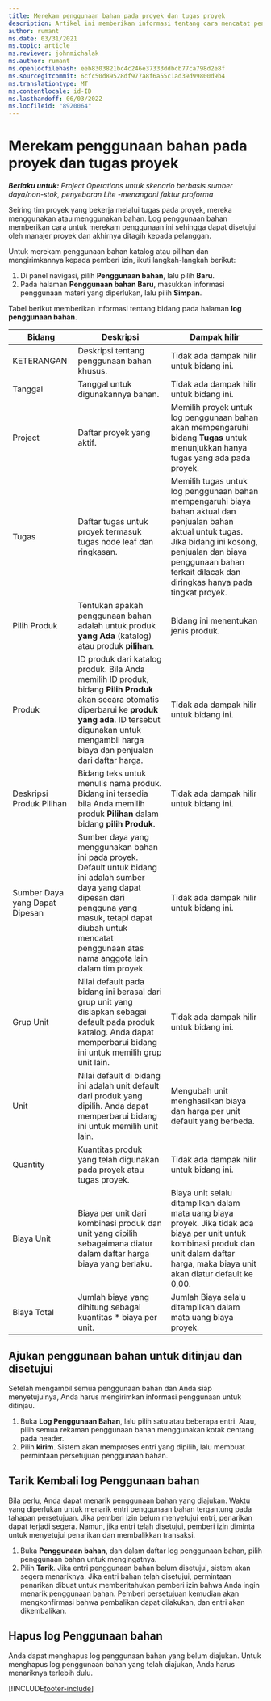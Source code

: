 ```yaml
---
title: Merekam penggunaan bahan pada proyek dan tugas proyek
description: Artikel ini memberikan informasi tentang cara mencatat penggunaan materi terhadap proyek dan tugas proyek.
author: rumant
ms.date: 03/31/2021
ms.topic: article
ms.reviewer: johnmichalak
ms.author: rumant
ms.openlocfilehash: eeb8303821bc4c246e37333ddbcb77ca798d2e8f
ms.sourcegitcommit: 6cfc50d89528df977a8f6a55c1ad39d99800d9b4
ms.translationtype: MT
ms.contentlocale: id-ID
ms.lasthandoff: 06/03/2022
ms.locfileid: "8920064"
---
```

# <a name="record-material-usage-on-projects-and-project-tasks"></a>Merekam penggunaan bahan pada proyek dan tugas proyek

_**Berlaku untuk:** Project Operations untuk skenario berbasis sumber daya/non-stok, penyebaran Lite -menangani faktur proforma_

Seiring tim proyek yang bekerja melalui tugas pada proyek, mereka menggunakan atau menggunakan bahan. Log penggunaan bahan memberikan cara untuk merekam penggunaan ini sehingga dapat disetujui oleh manajer proyek dan akhirnya ditagih kepada pelanggan. 

Untuk merekam penggunaan bahan katalog atau pilihan dan mengirimkannya kepada pemberi izin, ikuti langkah-langkah berikut: 

1. Di panel navigasi, pilih **Penggunaan bahan**, lalu pilih **Baru**.
2. Pada halaman **Penggunaan bahan Baru**, masukkan informasi penggunaan materi yang diperlukan, lalu pilih **Simpan**.

Tabel berikut memberikan informasi tentang bidang pada halaman **log penggunaan bahan**. 

| **Bidang** | **Deskripsi** | **Dampak hilir** |
| --- | --- | --- |
| KETERANGAN | Deskripsi tentang penggunaan bahan khusus. | Tidak ada dampak hilir untuk bidang ini. |
| Tanggal | Tanggal untuk digunakannya bahan. | Tidak ada dampak hilir untuk bidang ini. |
| Project | Daftar proyek yang aktif. | Memilih proyek untuk log penggunaan bahan akan mempengaruhi bidang **Tugas** untuk menunjukkan hanya tugas yang ada pada proyek. |
| Tugas | Daftar tugas untuk proyek termasuk tugas node leaf dan ringkasan. | Memilih tugas untuk log penggunaan bahan mempengaruhi biaya bahan aktual dan penjualan bahan aktual untuk tugas. Jika bidang ini kosong, penjualan dan biaya penggunaan bahan terkait dilacak dan diringkas hanya pada tingkat proyek. |
| Pilih Produk | Tentukan apakah penggunaan bahan adalah untuk produk **yang Ada** (katalog) atau produk **pilihan**. | Bidang ini menentukan jenis produk. |
| Produk | ID produk dari katalog produk. Bila Anda memilih ID produk, bidang **Pilih Produk** akan secara otomatis diperbarui ke **produk yang ada**. ID tersebut digunakan untuk mengambil harga biaya dan penjualan dari daftar harga. | Tidak ada dampak hilir untuk bidang ini. |
| Deskripsi Produk Pilihan | Bidang teks untuk menulis nama produk. Bidang ini tersedia bila Anda memilih produk **Pilihan** dalam bidang **pilih Produk**.| Tidak ada dampak hilir untuk bidang ini. |
| Sumber Daya yang Dapat Dipesan| Sumber daya yang menggunakan bahan ini pada proyek. Default untuk bidang ini adalah sumber daya yang dapat dipesan dari pengguna yang masuk, tetapi dapat diubah untuk mencatat penggunaan atas nama anggota lain dalam tim proyek. | Tidak ada dampak hilir untuk bidang ini. |
| Grup Unit | Nilai default pada bidang ini berasal dari grup unit yang disiapkan sebagai default pada produk katalog. Anda dapat memperbarui bidang ini untuk memilih grup unit lain. | Tidak ada dampak hilir untuk bidang ini. |
| Unit | Nilai default di bidang ini adalah unit default dari produk yang dipilih. Anda dapat memperbarui bidang ini untuk memilih unit lain. | Mengubah unit menghasilkan biaya dan harga per unit default yang berbeda. |
| Quantity | Kuantitas produk yang telah digunakan pada proyek atau tugas proyek. | Tidak ada dampak hilir untuk bidang ini. |
| Biaya Unit | Biaya per unit dari kombinasi produk dan unit yang dipilih sebagaimana diatur dalam daftar harga biaya yang berlaku. | Biaya unit selalu ditampilkan dalam mata uang biaya proyek. Jika tidak ada biaya per unit untuk kombinasi produk dan unit dalam daftar harga, maka biaya unit akan diatur default ke 0,00. |
| Biaya Total | Jumlah biaya yang dihitung sebagai kuantitas \* biaya per unit.| Jumlah Biaya selalu ditampilkan dalam mata uang biaya proyek. |


## <a name="submit-material-usage-for-review-and-approval"></a>Ajukan penggunaan bahan untuk ditinjau dan disetujui 
Setelah mengambil semua penggunaan bahan dan Anda siap menyetujuinya, Anda harus mengirimkan informasi penggunaan untuk ditinjau.

1. Buka **Log Penggunaan Bahan**, lalu pilih satu atau beberapa entri. Atau, pilih semua rekaman penggunaan bahan menggunakan kotak centang pada header.
2. Pilih **kirim**. Sistem akan memproses entri yang dipilih, lalu membuat permintaan persetujuan penggunaan bahan.

## <a name="recall-a-material-usage-log"></a>Tarik Kembali log Penggunaan bahan

Bila perlu, Anda dapat menarik penggunaan bahan yang diajukan. Waktu yang diperlukan untuk menarik entri penggunaan bahan tergantung pada tahapan persetujuan.  Jika pemberi izin belum menyetujui entri, penarikan dapat terjadi segera. Namun, jika entri telah disetujui, pemberi izin diminta untuk menyetujui penarikan dan membalikkan transaksi.

1. Buka **Penggunaan bahan**, dan dalam daftar log penggunaan bahan, pilih penggunaan bahan untuk mengingatnya.
2. Pilih **Tarik**. Jika entri penggunaan bahan belum disetujui, sistem akan segera menariknya. Jika entri bahan telah disetujui, permintaan penarikan dibuat untuk memberitahukan pemberi izin bahwa Anda ingin menarik penggunaan bahan. Pemberi persetujuan kemudian akan mengkonfirmasi bahwa pembalikan dapat dilakukan, dan entri akan dikembalikan.

## <a name="delete-a-material-usage-log"></a>Hapus log Penggunaan bahan

Anda dapat menghapus log penggunaan bahan yang belum diajukan. Untuk menghapus log penggunaan bahan yang telah diajukan, Anda harus menariknya terlebih dulu.



[!INCLUDE[footer-include](../includes/footer-banner.md)]
